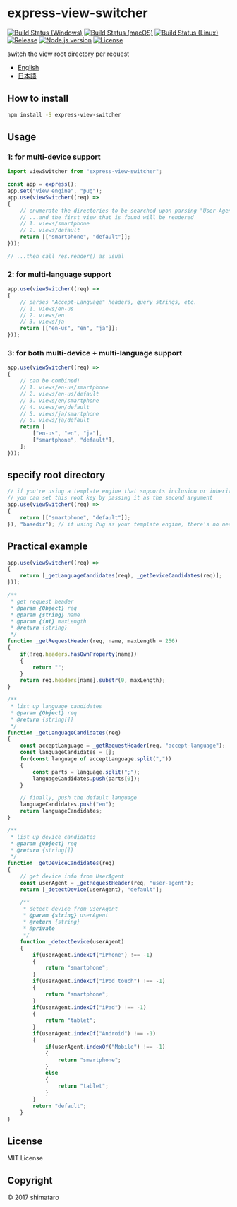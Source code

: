# express-view-switcher

[![Build Status (Windows)][image-build-windows]][link-build-windows]
[![Build Status (macOS)][image-build-macos]][link-build-macos]
[![Build Status (Linux)][image-build-linux]][link-build-linux]
[![Release][image-release]][link-release]
[![Node.js version][image-engine]][link-engine]
[![License][image-license]][link-license]

switch the view root directory per request

* [English](README.md)
* [日本語](README.ja.md)

## How to install

```bash
npm install -S express-view-switcher
```

## Usage

### 1: for multi-device support

```javascript
import viewSwitcher from "express-view-switcher";

const app = express();
app.set("view engine", "pug");
app.use(viewSwitcher((req) =>
{
    // enumerate the directories to be searched upon parsing "User-Agent" header
    // ...and the first view that is found will be rendered
    // 1. views/smartphone
    // 2. views/default
    return [["smartphone", "default"]];
}));

// ...then call res.render() as usual
```

### 2: for multi-language support

```javascript
app.use(viewSwitcher((req) =>
{
    // parses "Accept-Language" headers, query strings, etc.
    // 1. views/en-us
    // 2. views/en
    // 3. views/ja
    return [["en-us", "en", "ja"]];
}));
```

### 3: for both multi-device + multi-language support

```javascript
app.use(viewSwitcher((req) =>
{
    // can be combined!
    // 1. views/en-us/smartphone
    // 2. views/en-us/default
    // 3. views/en/smartphone
    // 4. views/en/default
    // 5. views/ja/smartphone
    // 6. views/ja/default
    return [
        ["en-us", "en", "ja"],
        ["smartphone", "default"],
    ];
}));
```

## specify root directory

```javascript
// if you're using a template engine that supports inclusion or inheritance, and can specify and set the base directory root key name in res.locals,
// you can set this root key by passing it as the second argument
app.use(viewSwitcher((req) =>
{
    return [["smartphone", "default"]];
}), "basedir"); // if using Pug as your template engine, there's no need to specify the root key name, as "basedir" is automatically set in res.locals
```

## Practical example

```javascript
app.use(viewSwitcher((req) =>
{
    return [_getLanguageCandidates(req), _getDeviceCandidates(req)];
}));

/**
 * get request header
 * @param {Object} req
 * @param {string} name
 * @param {int} maxLength
 * @return {string}
 */
function _getRequestHeader(req, name, maxLength = 256)
{
    if(!req.headers.hasOwnProperty(name))
    {
        return "";
    }
    return req.headers[name].substr(0, maxLength);
}

/**
 * list up language candidates
 * @param {Object} req
 * @return {string[]}
 */
function _getLanguageCandidates(req)
{
    const acceptLanguage = _getRequestHeader(req, "accept-language");
    const languageCandidates = [];
    for(const language of acceptLanguage.split(","))
    {
        const parts = language.split(";");
        languageCandidates.push(parts[0]);
    }

    // finally, push the default language
    languageCandidates.push("en");
    return languageCandidates;
}

/**
 * list up device candidates
 * @param {Object} req
 * @return {string[]}
 */
function _getDeviceCandidates(req)
{
    // get device info from UserAgent
    const userAgent = _getRequestHeader(req, "user-agent");
    return [_detectDevice(userAgent), "default"];

    /**
     * detect device from UserAgent
     * @param {string} userAgent
     * @return {string}
     * @private
     */
    function _detectDevice(userAgent)
    {
        if(userAgent.indexOf("iPhone") !== -1)
        {
            return "smartphone";
        }
        if(userAgent.indexOf("iPod touch") !== -1)
        {
            return "smartphone";
        }
        if(userAgent.indexOf("iPad") !== -1)
        {
            return "tablet";
        }
        if(userAgent.indexOf("Android") !== -1)
        {
            if(userAgent.indexOf("Mobile") !== -1)
            {
                return "smartphone";
            }
            else
            {
                return "tablet";
            }
        }
        return "default";
    }
}
```

## License

MIT License

## Copyright

&copy; 2017 shimataro

[image-build-windows]: https://github.com/shimataro/express-view-switcher/workflows/Windows/badge.svg
[link-build-windows]: https://github.com/shimataro/express-view-switcher
[image-build-macos]: https://github.com/shimataro/express-view-switcher/workflows/macOS/badge.svg
[link-build-macos]: https://github.com/shimataro/express-view-switcher
[image-build-linux]: https://github.com/shimataro/express-view-switcher/workflows/Linux/badge.svg
[link-build-linux]: https://github.com/shimataro/express-view-switcher
[image-release]: https://img.shields.io/github/release/shimataro/express-view-switcher.svg
[link-release]: https://github.com/shimataro/express-view-switcher/releases
[image-engine]: https://img.shields.io/node/v/express-view-switcher.svg
[link-engine]: https://nodejs.org/
[image-license]: https://img.shields.io/github/license/shimataro/express-view-switcher.svg
[link-license]: ./LICENSE
